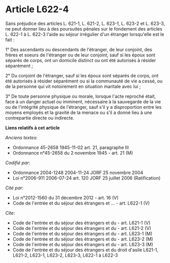 # Article L622-4

Sans préjudice des articles L. 621-1, L. 621-2, L. 623-1, L. 623-2 et L. 623-3, ne peut donner lieu à des poursuites pénales
sur le fondement des articles L. 622-1 à L. 622-3 l'aide au séjour irrégulier d'un étranger lorsqu'elle est le fait :

1° Des ascendants ou descendants de l'étranger, de leur conjoint, des frères et soeurs de l'étranger ou de leur conjoint,
sauf si les époux sont séparés de corps, ont un domicile distinct ou ont été autorisés à résider séparément ;

2° Du conjoint de l'étranger, sauf si les époux sont séparés de corps, ont été autorisés à résider séparément ou si la
communauté de vie a cessé, ou de la personne qui vit notoirement en situation maritale avec lui ;

3° De toute personne physique ou morale, lorsque l'acte reproché était, face à un danger actuel ou imminent, nécessaire à la
sauvegarde de la vie ou de l'intégrité physique de l'étranger, sauf s'il y a disproportion entre les moyens employés et la
gravité de la menace ou s'il a donné lieu à une contrepartie directe ou indirecte.

**Liens relatifs à cet article**

_Anciens textes_:

  - Ordonnance 45-2658 1945-11-02 art. 21, paragraphe III
  - Ordonnance n°45-2658 du 2 novembre 1945 - art. 21 (M)

_Codifié par_:

  - Ordonnance 2004-1248 2004-11-24 JORF 25 novembre 2004
  - Loi n°2006-911 2006-07-24 art. 120 JORF 25 juillet 2006 (Ratification)

_Cité par_:

  - Loi n°2012-1560 du 31 décembre 2012 - art. 16 (V)
  - Code de l'entrée et du séjour des étrangers et ... - art. L622-1 (V)

_Cite_:

  - Code de l'entrée et du séjour des étrangers et du  - art. L621-1 (V)
  - Code de l'entrée et du séjour des étrangers et du  - art. L621-2 (V)
  - Code de l'entrée et du séjour des étrangers et du  - art. L623-1 (M)
  - Code de l'entrée et du séjour des étrangers et du  - art. L623-2 (M)
  - Code de l'entrée et du séjour des étrangers et du  - art. L623-3 (M)
  - Code de l'entrée et du séjour des étrangers et du droit d'asile L621-1, L621-2, L623-1, L623-2, L623-3, L622-1 à L622-3
